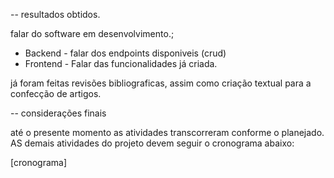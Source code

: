 -- resultados obtidos.

falar do software em desenvolvimento.;
- Backend - falar dos endpoints disponiveis (crud)
- Frontend - Falar das funcionalidades já criada.

já foram feitas revisões bibliograficas, assim como criação textual para a confecção de artigos.

-- considerações finais

até o presente momento as atividades transcorreram conforme o planejado. AS demais atividades do projeto devem seguir o cronograma abaixo:

[cronograma]


